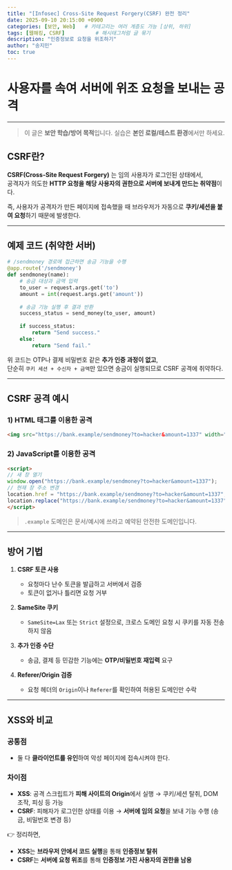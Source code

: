 ```yaml
---
title: "[Infosec] Cross-Site Request Forgery(CSRF) 완전 정리"
date: 2025-09-10 20:15:00 +0900
categories: [보안, Web]   # 카테고리는 여러 계층도 가능 [상위, 하위]
tags: [웹해킹, CSRF]          # 해시태그처럼 글 묶기
description: "인증정보로 요청을 위조하기"
author: "송지민"
toc: true
---
```


# 사용자를 속여 서버에 위조 요청을 보내는 공격
---

> 이 글은 **보안 학습/방어 목적**입니다. 실습은 **본인 로컬/테스트 환경**에서만 하세요.

## CSRF란?

**CSRF(Cross-Site Request Forgery)** 는 임의 사용자가 로그인된 상태에서,  
공격자가 의도한 **HTTP 요청을 해당 사용자의 권한으로 서버에 보내게 만드는 취약점**이다.

즉, 사용자가 공격자가 만든 페이지에 접속했을 때 브라우저가 자동으로 **쿠키/세션을 붙여 요청**하기 때문에 발생한다.

---

## 예제 코드 (취약한 서버)

```python
# /sendmoney 경로에 접근하면 송금 기능을 수행
@app.route('/sendmoney')
def sendmoney(name):
    # 송금 대상과 금액 입력
    to_user = request.args.get('to')
    amount = int(request.args.get('amount'))
    
    # 송금 기능 실행 후 결과 반환
    success_status = send_money(to_user, amount)
    
    if success_status:
        return "Send success."
    else:
        return "Send fail."
```

위 코드는 OTP나 결제 비밀번호 같은 **추가 인증 과정이 없고**,  
단순히 `쿠키 세션 + 수신자 + 금액`만 있으면 송금이 실행되므로 CSRF 공격에 취약하다.

---

## CSRF 공격 예시

### 1) HTML 태그를 이용한 공격
```html
<img src="https://bank.example/sendmoney?to=hacker&amount=1337" width="0" height="0">
```

### 2) JavaScript를 이용한 공격
```html
<script>
// 새 창 열기
window.open("https://bank.example/sendmoney?to=hacker&amount=1337");
// 현재 창 주소 변경
location.href = "https://bank.example/sendmoney?to=hacker&amount=1337";
location.replace("https://bank.example/sendmoney?to=hacker&amount=1337");
</script>
```

> `.example` 도메인은 문서/예시에 쓰라고 예약된 안전한 도메인입니다.

---

## 방어 기법

1. **CSRF 토큰 사용**  
   - 요청마다 난수 토큰을 발급하고 서버에서 검증  
   - 토큰이 없거나 틀리면 요청 거부

2. **SameSite 쿠키**  
   - `SameSite=Lax` 또는 `Strict` 설정으로, 크로스 도메인 요청 시 쿠키를 자동 전송하지 않음

3. **추가 인증 수단**  
   - 송금, 결제 등 민감한 기능에는 **OTP/비밀번호 재입력** 요구

4. **Referer/Origin 검증**  
   - 요청 헤더의 `Origin`이나 `Referer`를 확인하여 허용된 도메인만 수락

---

## XSS와 비교

### 공통점
- 둘 다 **클라이언트를 유인**하여 악성 페이지에 접속시켜야 한다.

### 차이점
- **XSS**: 공격 스크립트가 **피해 사이트의 Origin**에서 실행 → 쿠키/세션 탈취, DOM 조작, 피싱 등 가능  
- **CSRF**: 피해자가 로그인한 상태를 이용 → **서버에 임의 요청**을 보내 기능 수행 (송금, 비밀번호 변경 등)  

👉 정리하면,  
- **XSS**는 **브라우저 안에서 코드 실행**을 통해 **인증정보 탈취**  
- **CSRF**는 **서버에 요청 위조**를 통해 **인증정보 가진 사용자의 권한을 남용**
